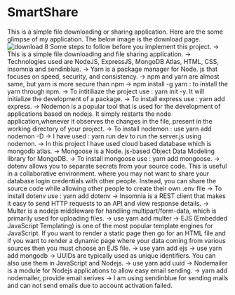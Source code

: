 # SmartShare
This is a simple file downloading or sharing application.
Here are the some glimpse of my application.
The below image is the download page.
![download 8](https://user-images.githubusercontent.com/88232571/201507238-ee416f99-8d77-4240-ae61-0d1929486489.jpg)
Some steps to follow before you implement this project.
-> This is a simple file downloading and file sharing application.
-> Technologies used are NodeJS, ExpressJS, MongoDB Atlas, HTML, CSS, insomnia and sendinblue.
-> Yarn is a package manager for Node. js that focuses on speed, security, and consistency.
-> npm and yarn are almost same, but yarn is more secure than npm
-> npm install -g yarn : to install the yarn through npm.
-> To intitiliaze the project use : yarn init -y. It will initialize the development of a package.
-> To install express use : yarn add express.
-> Nodemon is a popular tool that is used for the development of applications based on nodejs. 
   It simply restarts the node application,whenever it observes the changes in the file,
   present in the working directory of your project.
-> To install nodemon : use yarn add nodemon -D
-> I have used : yarn run dev to run the server.js using nodemon.
-> In this project I have used cloud based database which is mongodb atlas.
-> Mongoose is a Node. js-based Object Data Modeling library for MongoDB.
-> To install mongoose use : yarn add mongoose.
-> dotenv allows you to separate secrets from your source code. 
   This is useful in a collaborative environment.
   where you may not want to share your database login credentials with other people.
   Instead, you can share the source code while allowing other people to create their own .env file
-> To install dotenv use : yarn add dotenv
-> Insomnia is a REST client that makes it easy to send HTTP requests to an API and view response details.
-> Multer is a nodejs middleware for handling multipart/form-data, which is primarily used for uploading files.
-> use yarn add multer
-> EJS (Embedded JavaScript Templating) is one of the most popular template engines for JavaScript. 
   If you want to render a static page then go for an HTML file and 
   if you want to render a dynamic page where your data coming from various sources
   then you must choose an EJS file.
-> use yarn add ejs
-> use yarn add mongodb
-> UUIDs are typically used as unique identifiers. You can also use them in JavaScript and Nodejs.
-> use yarn add uuid
-> Nodemailer is a module for Nodejs applications to allow easy email sending.
-> yarn add nodemailer, provide email serives
-> I am using sendinblue for sending mails and can not send emails due to account activation failed.
